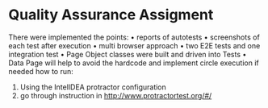 # Quality Assurance Assigment

There were implemented the points:
•	reports of autotests
•	screenshots of each test after execution
•	multi browser approach
•	two E2E tests and one integration test
•	Page Object classes were built and driven into Tests
•	Data Page will help to avoid the hardcode and implement circle execution if needed
how to run:
1.	Using the IntelIDEA protractor configuration
2.	go through instruction in http://www.protractortest.org/#/


